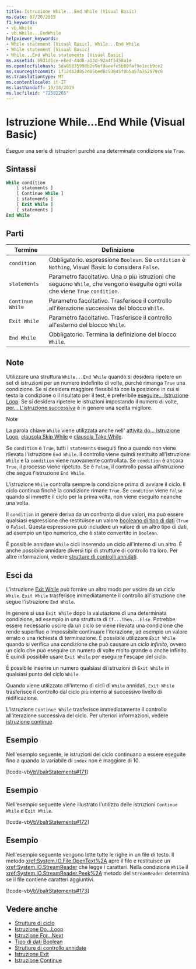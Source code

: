 ```yaml
---
title: Istruzione While...End While (Visual Basic)
ms.date: 07/20/2015
f1_keywords:
- vb.While
- vb.While...EndWhile
helpviewer_keywords:
- While statement [Visual Basic], While...End While
- While statement [Visual Basic]
- While...End While statements [Visual Basic]
ms.assetid: b931d1ce-e8ed-44d8-a13d-92a4f5458a1e
ms.openlocfilehash: 5da05835998b2e9ef9aeefe5b00faf9e1ecb9ce2
ms.sourcegitcommit: 1f12db2d852d05bed8c53845f0b5a57a762979c8
ms.translationtype: MT
ms.contentlocale: it-IT
ms.lasthandoff: 10/18/2019
ms.locfileid: "72582265"
---
```

# <a name="whileend-while-statement-visual-basic"></a>Istruzione While...End While (Visual Basic)
Esegue una serie di istruzioni purché una determinata condizione sia `True`.  
  
## <a name="syntax"></a>Sintassi  
  
```vb  
While condition  
    [ statements ]  
    [ Continue While ]  
    [ statements ]  
    [ Exit While ]  
    [ statements ]  
End While  
```  
  
## <a name="parts"></a>Parti  
  
|Termine|Definizione|  
|---|---|  
|`condition`|Obbligatorio. espressione `Boolean`. Se `condition` è `Nothing`, Visual Basic lo considera `False`.|  
|`statements`|Parametro facoltativo. Una o più istruzioni che seguono `While`, che vengono eseguite ogni volta che viene `True` `condition`.|  
|`Continue While`|Parametro facoltativo. Trasferisce il controllo all'iterazione successiva del blocco `While`.|  
|`Exit While`|Parametro facoltativo. Trasferisce il controllo all'esterno del blocco `While`.|  
|`End While`|Obbligatorio. Termina la definizione del blocco `While`.|  
  
## <a name="remarks"></a>Note  
 Utilizzare una struttura `While...End While` quando si desidera ripetere un set di istruzioni per un numero indefinito di volte, purché rimanga `True` una condizione. Se si desidera maggiore flessibilità con la posizione in cui si testa la condizione o il risultato per il test, è preferibile [eseguire... Istruzione Loop](../../../visual-basic/language-reference/statements/do-loop-statement.md). Se si desidera ripetere le istruzioni impostando il numero di volte, [per... L'istruzione successiva](../../../visual-basic/language-reference/statements/for-next-statement.md) è in genere una scelta migliore.  
  
> [!NOTE]
> La parola chiave `While` viene utilizzata anche nell' [attività do... Istruzione Loop](../../../visual-basic/language-reference/statements/do-loop-statement.md), [clausola Skip While](../../../visual-basic/language-reference/queries/skip-while-clause.md) e [clausola Take While](../../../visual-basic/language-reference/queries/take-while-clause.md).  
  
 Se `condition` è `True`, tutti i `statements` eseguiti fino a quando non viene rilevata l'istruzione `End While`. Il controllo viene quindi restituito all'istruzione `While` e la `condition` viene nuovamente controllata. Se `condition` è ancora `True`, il processo viene ripetuto. Se è `False`, il controllo passa all'istruzione che segue l'istruzione `End While`.  
  
 L'istruzione `While` controlla sempre la condizione prima di avviare il ciclo. Il ciclo continua finché la condizione rimane `True`. Se `condition` viene `False` quando si immette il ciclo per la prima volta, non viene eseguito neanche una volta.  
  
 Il `condition` in genere deriva da un confronto di due valori, ma può essere qualsiasi espressione che restituisce un valore [booleano di tipo di dati](../../../visual-basic/language-reference/data-types/boolean-data-type.md) (`True` o `False`). Questa espressione può includere un valore di un altro tipo di dati, ad esempio un tipo numerico, che è stato convertito in `Boolean`.  
  
 È possibile annidare `While` cicli inserendo un ciclo all'interno di un altro. È anche possibile annidare diversi tipi di strutture di controllo tra loro. Per altre informazioni, vedere [strutture di controlli annidati](../../../visual-basic/programming-guide/language-features/control-flow/nested-control-structures.md).  
  
## <a name="exit-while"></a>Esci da  
 L'istruzione [Exit While](../../../visual-basic/language-reference/statements/exit-statement.md) può fornire un altro modo per uscire da un ciclo `While`. `Exit While` trasferisce immediatamente il controllo all'istruzione che segue l'istruzione `End While`.  
  
 In genere si usa `Exit While` dopo la valutazione di una determinata condizione, ad esempio in una struttura di `If...Then...Else`. Potrebbe essere necessario uscire da un ciclo se viene rilevata una condizione che rende superfluo o Impossibile continuare l'iterazione, ad esempio un valore errato o una richiesta di terminazione. È possibile utilizzare `Exit While` quando si verifica una condizione che può causare un *ciclo infinito*, ovvero un ciclo che può eseguire un numero di volte molto grande o anche infinito. È quindi possibile usare `Exit While` per eseguire l'escape del ciclo.  
  
 È possibile inserire un numero qualsiasi di istruzioni di `Exit While` in qualsiasi punto del ciclo `While`.  
  
 Quando viene utilizzato all'interno di cicli di `While` annidati, `Exit While` trasferisce il controllo dal ciclo più interno al successivo livello di nidificazione.  
  
 L'istruzione `Continue While` trasferisce immediatamente il controllo all'iterazione successiva del ciclo. Per ulteriori informazioni, vedere [istruzione continue](../../../visual-basic/language-reference/statements/continue-statement.md).  
  
## <a name="example"></a>Esempio  
 Nell'esempio seguente, le istruzioni del ciclo continuano a essere eseguite fino a quando la variabile di `index` non è maggiore di 10.  
  
 [!code-vb[VbVbalrStatements#171](~/samples/snippets/visualbasic/VS_Snippets_VBCSharp/VbVbalrStatements/VB/class14.vb#171)]  
  
## <a name="example"></a>Esempio  
 Nell'esempio seguente viene illustrato l'utilizzo delle istruzioni `Continue While` e `Exit While`.  
  
 [!code-vb[VbVbalrStatements#172](~/samples/snippets/visualbasic/VS_Snippets_VBCSharp/VbVbalrStatements/VB/class14.vb#172)]  
  
## <a name="example"></a>Esempio  
 Nell'esempio seguente vengono lette tutte le righe in un file di testo. Il metodo <xref:System.IO.File.OpenText%2A> apre il file e restituisce un <xref:System.IO.StreamReader> che legge i caratteri. Nella condizione `While` il <xref:System.IO.StreamReader.Peek%2A> metodo del `StreamReader` determina se il file contiene caratteri aggiuntivi.  
  
 [!code-vb[VbVbalrStatements#173](~/samples/snippets/visualbasic/VS_Snippets_VBCSharp/VbVbalrStatements/VB/class14.vb#173)]  
  
## <a name="see-also"></a>Vedere anche

- [Strutture di ciclo](../../../visual-basic/programming-guide/language-features/control-flow/loop-structures.md)
- [Istruzione Do...Loop](../../../visual-basic/language-reference/statements/do-loop-statement.md)
- [Istruzione For...Next](../../../visual-basic/language-reference/statements/for-next-statement.md)
- [Tipo di dati Boolean](../../../visual-basic/language-reference/data-types/boolean-data-type.md)
- [Strutture di controllo annidate](../../../visual-basic/programming-guide/language-features/control-flow/nested-control-structures.md)
- [Istruzione Exit](../../../visual-basic/language-reference/statements/exit-statement.md)
- [Istruzione Continue](../../../visual-basic/language-reference/statements/continue-statement.md)
